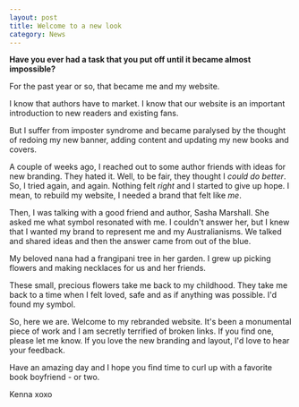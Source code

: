 ```yaml
---
layout: post
title: Welcome to a new look
category: News
---
```


**Have you ever had a task that you put off until it became almost impossible?**

For the past year or so, that became me and my website. 

I know that authors have to market. I know that our website is an important introduction to new readers and existing fans.

But I suffer from imposter syndrome and became paralysed by the thought of redoing my new banner, adding content and updating my new books and covers. 

A couple of weeks ago, I reached out to some author friends with ideas for new branding. They hated it. Well, to be fair, they thought I *could do better*. So, I tried again, and again. Nothing felt *right* and I started to give up hope. I mean, to rebuild my website, I needed a brand that felt like *me*.

Then, I was talking with a good friend and author, Sasha Marshall. She asked me what symbol resonated with me. I couldn't answer her, but I knew that I wanted my brand to represent me and my Australianisms. We talked and shared ideas and then the answer came from out of the blue.

My beloved nana had a frangipani tree in her garden. I grew up picking flowers and making necklaces for us and her friends. 

These small, precious flowers take me back to my childhood. They take me back to a time when I felt loved, safe and as if anything was possible. I'd found my symbol. 

So, here we are. Welcome to my rebranded website. It's been a monumental piece of work and I am secretly terrified of broken links. If you find one, please let me know. If you love the new branding and layout, I'd love to hear your feedback.

Have an amazing day and I hope you find time to curl up with a favorite book boyfriend - or two.

Kenna xoxo